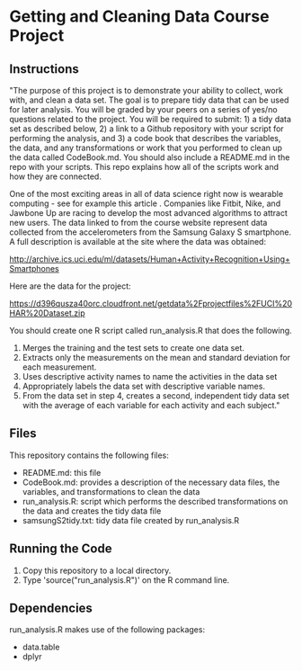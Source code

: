 # Getting and Cleaning Data Course Project

## Instructions

"The purpose of this project is to demonstrate your ability to collect, 
work with, and clean a data set. The goal is to prepare tidy data that 
can be used for later analysis. You will be graded by your peers on a 
series of yes/no questions related to the project. You will be required to 
submit: 1) a tidy data set as described below, 2) a link to a Github 
repository with your script for performing the analysis, and 3) a code 
book that describes the variables, the data, and any transformations or 
work that you performed to clean up the data called CodeBook.md. You should 
also include a README.md in the repo with your scripts. This repo explains 
how all of the scripts work and how they are connected.

One of the most exciting areas in all of data science right now is wearable 
computing - see for example this article . Companies like Fitbit, Nike, 
and Jawbone Up are racing to develop the most advanced algorithms to 
attract new users. The data linked to from the course website represent 
data collected from the accelerometers from the Samsung Galaxy S smartphone. 
A full description is available at the site where the data was obtained:

http://archive.ics.uci.edu/ml/datasets/Human+Activity+Recognition+Using+Smartphones

Here are the data for the project:

https://d396qusza40orc.cloudfront.net/getdata%2Fprojectfiles%2FUCI%20HAR%20Dataset.zip

You should create one R script called run_analysis.R that does the following.

1.  Merges the training and the test sets to create one data set.
2.  Extracts only the measurements on the mean and standard deviation 
for each measurement.
3.  Uses descriptive activity names to name the activities in the data set
4.  Appropriately labels the data set with descriptive variable names.
5.  From the data set in step 4, creates a second, independent tidy data 
set with the average of each variable for each activity and each subject."

## Files

This repository contains the following files:
- README.md: this file
- CodeBook.md: provides a description of the necessary data files,
the variables, and transformations to clean the data
- run_analysis.R: script which performs the described transformations on
the data and creates the tidy data file
- samsungS2tidy.txt: tidy data file created by run_analysis.R

## Running the Code

1.  Copy this repository to a local directory.
2.  Type 'source("run_analysis.R")' on the R command line.

## Dependencies

run_analysis.R makes use of the following packages:
* data.table
* dplyr